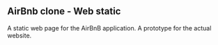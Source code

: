 ## AirBnb clone - Web static
A static web page for the AirBnB application. A prototype for the actual website.
